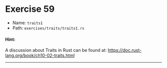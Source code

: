 # Exercise 59

- Name: ```traits1```
- Path: ```exercises/traits/traits1.rs```
#### Hint: 

A discussion about Traits in Rust can be found at:
https://doc.rust-lang.org/book/ch10-02-traits.html



---



